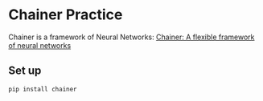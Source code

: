# Chainer Practice #
Chainer is a framework of Neural Networks: [Chainer: A flexible framework of neural networks](http://chainer.org/)

## Set up ##
```
pip install chainer
```
